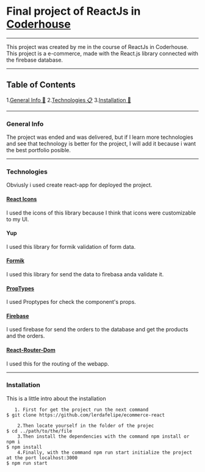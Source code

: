 # Final project of ReactJs in [Coderhouse](https://www.coderhouse.com/?utm_source=google&utm_medium=cpc&utm_campaign=brand&gclid=CjwKCAjwi9-HBhACEiwAPzUhHJlQXZMO2h_BLy-WmRVpqyAciaKHVoIv2owLPPsPAf8EkJZNbF64uhoCURIQAvD_BwE)

---

This project was created by me in the course of ReactJs in Coderhouse. This project is a e-commerce, made with the React.js library connected with the firebase database.

---

## Table of Contents

1.[General Info 🚀](#general-info) 
2.[Technologies 📋](#technologies) 
3.[Installation 🔧](#installation)

---

### General Info

<a name="general-info"></a>
The project was ended and was delivered, but if I learn more technologies and see that technology is better for the project, I will add it because i want the best portfolio posible.

---

### Technologies

<a name="technologies"></a>
Obviusly i used create react-app for deployed the project.

#### [React Icons](https://react-icons.github.io/react-icons/search)

I used the icons of this library because I think that icons were customizable to my UI.

#### Yup

I used this library for formik validation of form data.

#### [Formik](https://formik.org/)

I used this library for send the data to firebasa anda validate it.

#### [PropTypes](https://es.reactjs.org/docs/typechecking-with-proptypes.html)

I used Proptypes for check the component's props.

#### [Firebase](https://firebase.google.com/?hl=es-419&gclid=CjwKCAjwi9-HBhACEiwAPzUhHBUtSOn1dK1yquj6lZDd_yVaoacsvbOt_hKhL160AHLSf6jhzdg2WBoC6tAQAvD_BwE&gclsrc=aw.ds)

I used firebase for send the orders to the database and get the products and the orders.

#### [React-Router-Dom](https://reactrouter.com/web/guides/quick-start)

I used this for the routing of the webapp.

---

### Installation

<a name="installation"></a>
This is a little intro about the installation

```
   1. First for get the project run the next command
$ git clone https://github.com/lerdafelipe/ecommerce-react

    2.Then locate yourself in the folder of the projec
$ cd ../path/to/the/file
    3.Then install the dependencies with the command npm install or npm i
$ npm install
    4.Finally, with the command npm run start initialize the project at the port localhost:3000
$ npm run start
```
